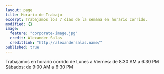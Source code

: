 ```yaml
---
layout: page
title: Horario de Trabajo
excerpt: Trabajamos los 7 días de la semana en horario corrido.
modified: {}
image: 
  feature: "corporate-image.jpg"
  credit: Alexander Salas
  creditlink: "http://alexandersalas.name/"
published: true
---
```


Trabajamos en horario corrido de Lunes a Viernes:
de 8:30 AM a 6:30 PM
Sábados:
de 9:00 AM a 6:30 PM

